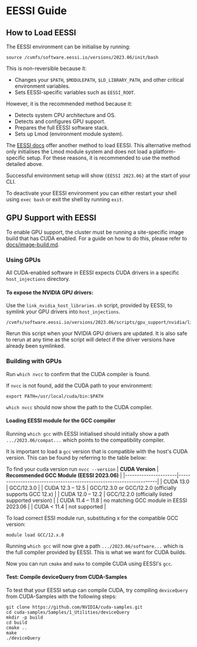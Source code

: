 # EESSI Guide

## How to Load EESSI
The EESSI environment can be initialise by running:
```[bash]
source /cvmfs/software.eessi.io/versions/2023.06/init/bash
```

This is non-reversible because it:
- Changes your `$PATH`, `$MODULEPATH`, `$LD_LIBRARY_PATH`, and other critical environment variables.
- Sets EESSI-specific variables such as `EESSI_ROOT`.

However, it is the recommended method because it:
- Detects system CPU architecture and OS.
- Detects and configures GPU support.
- Prepares the full EESSI software stack.
- Sets up Lmod (environment module system).

The [EESSI docs](https://www.eessi.io/docs/using_eessi/setting_up_environment/) offer another method to load EESSI. This alternative method only initialises the Lmod module system and does not load a platform-specific setup. For these reasons, it is recommended to use the method detailed above.

Successful environment setup will show `{EESSI 2023.06}` at the start of your CLI.

To deactivate your EESSI environment you can either restart your shell using `exec bash` or exit the shell by running `exit`.

## GPU Support with EESSI
To enable GPU support, the cluster must be running a site-specific image build that has CUDA enabled. For a guide on how to do this, please refer to [docs/image-build.md](../image-build.md).

### Using GPUs
All CUDA-enabled software in EESSI expects CUDA drivers in a specific `host_injections` directory.

#### To expose the NVIDIA GPU drivers:
Use the `link_nvidia_host_libraries.sh` script, provided by EESSI, to symlink your GPU drivers into `host_injections`.
```[bash]
/cvmfs/software.eessi.io/versions/2023.06/scripts/gpu_support/nvidia/link_nvidia_host_libraries.sh
```
Rerun this script when your NVIDIA GPU drivers are updated. It is also safe to rerun at any time as the script will detect if the driver versions have already been symlinked.

### Building with GPUs

Run `which nvcc` to confirm that the CUDA compiler is found.

If `nvcc` is not found, add the CUDA path to your environment:
```[bash]
export PATH=/usr/local/cuda/bin:$PATH
```

`which nvcc` should now show the path to the CUDA compiler.

#### Loading EESSI module for the GCC compiler

Running `which gcc` with EESSI initialised should initially show a path `.../2023.06/compat...` which points to the compatibility compiler.

It is important to load a `gcc` version that is compatible with the host's CUDA version. This can be found by referring to the table below:

To find your cuda version run `nvcc --version`
| **CUDA Version**     | **Recommended GCC Module (EESSI 2023.06)**                          |
|----------------------|---------------------------------------------------------------------|
| CUDA 13.0            | GCC/12.3.0                                                          |
| CUDA 12.3 – 12.5     | GCC/12.3.0 or GCC/12.2.0 (officially supports GCC 12.x)             |
| CUDA 12.0 – 12.2     | GCC/12.2.0 (officially listed supported version)                    |
| CUDA 11.4 – 11.8     | no matching GCC module in EESSI 2023.06                             |
| CUDA < 11.4          | not supported                                                       |

To load correct ESSI module run, substituting x for the compatible GCC version: 
```[bash]
module load GCC/12.x.0
```

Running `which gcc` will now give a path `.../2023.06/software...` which is the full compiler provided by EESSI. This is what we want for CUDA builds.

Now you can run `cmake` and `make` to compile CUDA using EESSI's `gcc`.

#### Test: Compile deviceQuery from CUDA-Samples
To test that your EESSI setup can compile CUDA, try compiling `deviceQuery` from CUDA-Samples with the following steps:
```[bash]
git clone https://github.com/NVIDIA/cuda-samples.git
cd cuda-samples/Samples/1_Utilities/deviceQuery
mkdir -p build
cd build
cmake ..
make
./deviceQuery
```
